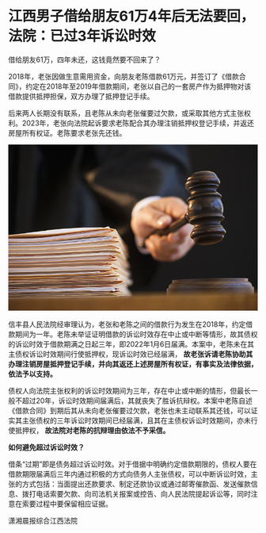 # 江西男子借给朋友61万4年后无法要回，法院：已过3年诉讼时效

借给朋友61万，四年未还，这钱竟然要不回来了？

2018年，老张因做生意需用资金，向朋友老陈借款61万元，并签订了《借款合同》，约定在2018年至2019年借款期间，老张以自己的一套房产作为抵押物对该借款提供抵押担保，双方办理了抵押登记手续。

后来两人长期没有联系，且老陈从未向老张催要过欠款，或采取其他方式主张权利。2023年，老张向法院起诉要求老陈配合其办理注销抵押权登记手续，并返还房屋所有权证。老陈要求老张先还钱。

![37f982b23921d46a2b31c7f94bdd012d.jpg](https://raw.githubusercontent.com/qqhsx/qqnews_image/main/2024/01/01/江西男子借给朋友61万4年后无法要回，法院：已过3年诉讼时效/37f982b23921d46a2b31c7f94bdd012d.jpg)

信丰县人民法院经审理认为，老张和老陈之间的借款行为发生在2018年，约定借款期间为一年。老陈未举证证明借款的诉讼时效存在中止或中断等情形，故其债权的诉讼时效于借款期满之日起三年，即2022年1月6日届满。本案中，老陈未在其主债权诉讼时效期间行使抵押权，现诉讼时效已经届满，
**故老张诉请老陈协助其办理注销房屋抵押登记手续，并向其返还上述房屋所有权证，有事实及法律依据，依法予以支持。**

债权人向法院主张权利的诉讼时效期间为三年，存在中止或中断的情形，但最长一般不超过20年，诉讼时效期间届满后，其就丧失了胜诉抗辩权。本案中老陈自述《借款合同》到期后其从未向老张催要过欠款，老张也未主动联系其还钱，可以证实其主张债权的三年诉讼时效期间已经届满，且其在主债权诉讼时效期间，亦未行使抵押权，
**故法院对老陈的抗辩理由依法不予采信。**

**如何避免超过诉讼时效？**

借条“过期”即是债务超过诉讼时效。对于借据中明确约定借款期限的，债权人要在借款期限届满后三年内通过积极的方式向债务人主张债权，可以中断诉讼时效，主张的方式包括：当面提出还款要求、制定还款协议或通过邮寄催款函、发送催款信息、拨打电话索要欠款、向司法机关报案或控告、向人民法院提起诉讼等，同时注意在索要过程中要保留相应证据。

潇湘晨报综合江西法院

